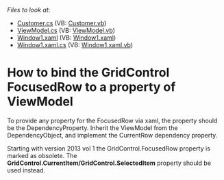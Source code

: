 <!-- default file list -->
*Files to look at*:

* [Customer.cs](./CS/WpfApplication1/Customer.cs) (VB: [Customer.vb](./VB/WpfApplication1/Customer.vb))
* [ViewModel.cs](./CS/WpfApplication1/ViewModel.cs) (VB: [ViewModel.vb](./VB/WpfApplication1/ViewModel.vb))
* [Window1.xaml](./CS/WpfApplication1/Window1.xaml) (VB: [Window1.xaml](./VB/WpfApplication1/Window1.xaml))
* [Window1.xaml.cs](./CS/WpfApplication1/Window1.xaml.cs) (VB: [Window1.xaml.vb](./VB/WpfApplication1/Window1.xaml.vb))
<!-- default file list end -->
# How to bind the GridControl FocusedRow to a property of ViewModel


<p>To provide any property for the FocusedRow via xaml, the property should be the DependencyProperty. Inherit the ViewModel from the DependencyObject, and implement the CurrentRow dependency property.</p><p>Starting with version 2013 vol 1 the GridControl.FocusedRow property is marked as obsolete. The <strong>GridControl.</strong><strong>Current</strong><strong>Item</strong><strong>/GridControl</strong><strong>.SelectedItem</strong> property should be used instead.</p>

<br/>


